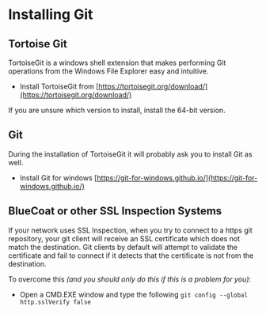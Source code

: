 # Installing Git

## Tortoise Git

TortoiseGit is a windows shell extension that makes performing Git operations from the Windows File Explorer easy and intuitive.

* Install TortoiseGit from [https://tortoisegit.org/download/](https://tortoisegit.org/download/)

If you are unsure which version to install, install the 64-bit version.

## Git

During the installation of TortoiseGit it will probably ask you to install Git as well.

* Install Git for windows [https://git-for-windows.github.io/](https://git-for-windows.github.io/)

## BlueCoat or other SSL Inspection Systems

If your network uses SSL Inspection, when you try to connect to a https git repository, your git client will receive an SSL certificate which does not match the destination. Git clients by default will attempt to validate the certificate and fail to connect if it detects that the certificate is not from the destination. 

To overcome this _\(and you should only do this if this is a problem for you\)_:

* Open a CMD.EXE window and type the following
  `git config --global http.sslVerify false`



